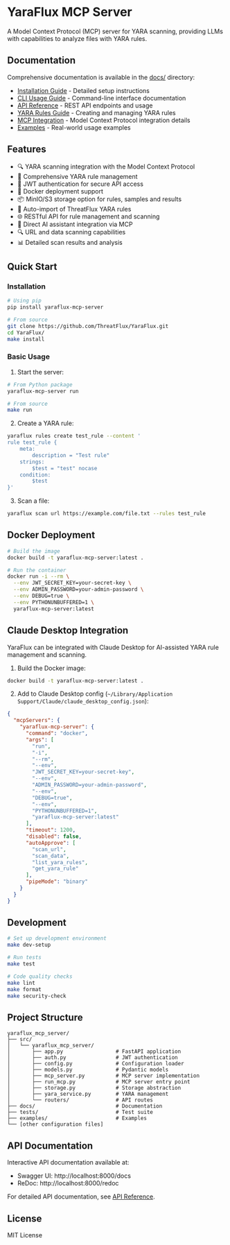 # YaraFlux MCP Server

A Model Context Protocol (MCP) server for YARA scanning, providing LLMs with capabilities to analyze files with YARA rules.

## Documentation

Comprehensive documentation is available in the [docs/](docs/) directory:

- [Installation Guide](docs/installation.md) - Detailed setup instructions
- [CLI Usage Guide](docs/cli.md) - Command-line interface documentation
- [API Reference](docs/api.md) - REST API endpoints and usage
- [YARA Rules Guide](docs/yara_rules.md) - Creating and managing YARA rules
- [MCP Integration](docs/mcp.md) - Model Context Protocol integration details
- [Examples](docs/examples.md) - Real-world usage examples

## Features

- 🔍 YARA scanning integration with the Model Context Protocol
- 📝 Comprehensive YARA rule management
- 🔐 JWT authentication for secure API access
- 🐳 Docker deployment support
- 📦 MinIO/S3 storage option for rules, samples and results
- 🔄 Auto-import of ThreatFlux YARA rules
- 🌐 RESTful API for rule management and scanning
- 🤖 Direct AI assistant integration via MCP
- 🔍 URL and data scanning capabilities
- 📊 Detailed scan results and analysis

## Quick Start

### Installation

```bash
# Using pip
pip install yaraflux-mcp-server

# From source
git clone https://github.com/ThreatFlux/YaraFlux.git
cd YaraFlux/
make install
```

### Basic Usage

1. Start the server:
```bash
# From Python package
yaraflux-mcp-server run

# From source
make run
```

2. Create a YARA rule:
```bash
yaraflux rules create test_rule --content '
rule test_rule {
    meta:
        description = "Test rule"
    strings:
        $test = "test" nocase
    condition:
        $test
}'
```

3. Scan a file:
```bash
yaraflux scan url https://example.com/file.txt --rules test_rule
```

## Docker Deployment

```bash
# Build the image
docker build -t yaraflux-mcp-server:latest .

# Run the container
docker run -i --rm \
  --env JWT_SECRET_KEY=your-secret-key \
  --env ADMIN_PASSWORD=your-admin-password \
  --env DEBUG=true \
  --env PYTHONUNBUFFERED=1 \
  yaraflux-mcp-server:latest
```

## Claude Desktop Integration

YaraFlux can be integrated with Claude Desktop for AI-assisted YARA rule management and scanning.

1. Build the Docker image:
```bash
docker build -t yaraflux-mcp-server:latest .
```

2. Add to Claude Desktop config (`~/Library/Application Support/Claude/claude_desktop_config.json`):
```json
{
  "mcpServers": {
    "yaraflux-mcp-server": {
      "command": "docker",
      "args": [
        "run",
        "-i",
        "--rm",
        "--env",
        "JWT_SECRET_KEY=your-secret-key",
        "--env",
        "ADMIN_PASSWORD=your-admin-password",
        "--env",
        "DEBUG=true",
        "--env",
        "PYTHONUNBUFFERED=1",
        "yaraflux-mcp-server:latest"
      ],
      "timeout": 1200,
      "disabled": false,
      "autoApprove": [
        "scan_url",
        "scan_data",
        "list_yara_rules",
        "get_yara_rule"
      ],
      "pipeMode": "binary"
    }
  }
}
```

## Development

```bash
# Set up development environment
make dev-setup

# Run tests
make test

# Code quality checks
make lint
make format
make security-check
```

## Project Structure

```
yaraflux_mcp_server/
├── src/
│   └── yaraflux_mcp_server/
│       ├── app.py                 # FastAPI application
│       ├── auth.py                # JWT authentication
│       ├── config.py              # Configuration loader
│       ├── models.py              # Pydantic models
│       ├── mcp_server.py          # MCP server implementation
│       ├── run_mcp.py             # MCP server entry point
│       ├── storage.py             # Storage abstraction
│       ├── yara_service.py        # YARA management
│       └── routers/               # API routes
├── docs/                          # Documentation
├── tests/                         # Test suite
├── examples/                      # Examples
└── [other configuration files]
```

## API Documentation

Interactive API documentation available at:
- Swagger UI: http://localhost:8000/docs
- ReDoc: http://localhost:8000/redoc

For detailed API documentation, see [API Reference](docs/api.md).

## License

MIT License
